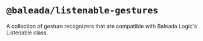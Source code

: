 # `@baleada/listenable-gestures`

A collection of gesture recognizers that are compatible with Baleada Logic's Listenable class.
